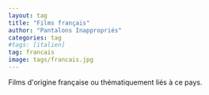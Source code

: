 ```yaml
---
layout: tag
title: "Films français"
author: "Pantalons Inappropriés"
categories: tag
#tags: [italien]
tag: francais
image: tags/francais.jpg
---
```


Films d'origine française ou thématiquement liés à ce pays.

